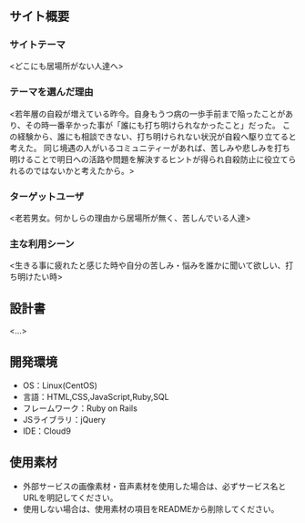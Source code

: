 # <Our Place>

## サイト概要
### サイトテーマ
<どこにも居場所がない人達へ>

### テーマを選んだ理由
<若年層の自殺が増えている昨今。自身もうつ病の一歩手前まで陥ったことがあり、その時一番辛かった事が「誰にも打ち明けられなかったこと」だった。
この経験から、誰にも相談できない、打ち明けられない状況が自殺へ駆り立てると考えた。
同じ境遇の人がいるコミュニティーがあれば、苦しみや悲しみを打ち明けることで明日への活路や問題を解決するヒントが得られ自殺防止に役立てられるのではないかと考えたから。>

### ターゲットユーザ
<老若男女。何かしらの理由から居場所が無く、苦しんでいる人達>

### 主な利用シーン
<生きる事に疲れたと感じた時や自分の苦しみ・悩みを誰かに聞いて欲しい、打ち明けたい時>

## 設計書
<...>

## 開発環境
- OS：Linux(CentOS)
- 言語：HTML,CSS,JavaScript,Ruby,SQL
- フレームワーク：Ruby on Rails
- JSライブラリ：jQuery
- IDE：Cloud9

## 使用素材
- 外部サービスの画像素材・音声素材を使用した場合は、必ずサービス名とURLを明記してください。
- 使用しない場合は、使用素材の項目をREADMEから削除してください。